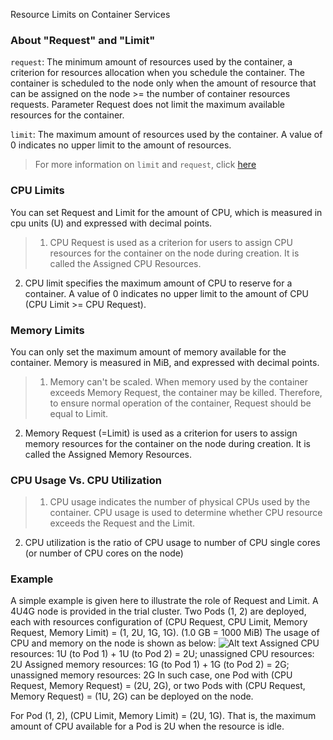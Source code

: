 Resource Limits on Container Services
### About "Request" and "Limit"

``request``: The minimum amount of resources used by the container, a criterion for resources allocation when you schedule the container. The container is scheduled to the node only when the amount of resource that can be assigned on the node >= the number of container resources requests. Parameter Request does not limit the maximum available resources for the container.

``limit``: The maximum amount of resources used by the container. A value of 0 indicates no upper limit to the amount of resources.

> For more information on ``limit`` and ``request``, click [here](https://kubernetes.io/docs/concepts/configuration/manage-compute-resources-container/)

### CPU Limits
You can set Request and Limit for the amount of CPU, which is measured in cpu units (U) and expressed with decimal points.
> 1. CPU Request is used as a criterion for users to assign CPU resources for the container on the node during creation. It is called the Assigned CPU Resources.
2. CPU limit specifies the maximum amount of CPU to reserve for a container. A value of 0 indicates no upper limit to the amount of CPU (CPU Limit >= CPU Request).

### Memory Limits
You can only set the maximum amount of memory available for the container. Memory is measured in MiB, and expressed with decimal points.
> 1. Memory can't be scaled. When memory used by the container exceeds Memory Request, the container may be killed. Therefore, to ensure normal operation of the container, Request should be equal to Limit.
 2. Memory Request (=Limit) is used as a criterion for users to assign memory resources for the container on the node during creation. It is called the Assigned Memory Resources.
 
### CPU Usage Vs. CPU Utilization
> 1. CPU usage indicates the number of physical CPUs used by the container. CPU usage is used to determine whether CPU resource exceeds the Request and the Limit.
2. CPU utilization is the ratio of CPU usage to number of CPU single cores (or number of CPU cores on the node)

### Example
A simple example is given here to illustrate the role of Request and Limit. A 4U4G node is provided in the trial cluster. Two Pods (1, 2) are deployed, each with resources configuration of (CPU Request, CPU Limit, Memory Request, Memory Limit) = (1, 2U, 1G, 1G).
(1.0 GB = 1000 MiB)
The usage of CPU and memory on the node is shown as below:
![Alt text](https://mc.qcloudimg.com/static/img/b021e644c31ddcacf13930a412c51e5a/image.png)
Assigned CPU resources: 1U (to Pod 1) + 1U (to Pod 2) = 2U; unassigned CPU resources: 2U
Assigned memory resources: 1G (to Pod 1) + 1G (to Pod 2) = 2G; unassigned memory resources: 2G
In such case, one Pod with (CPU Request, Memory Request) = (2U, 2G), or two Pods with (CPU Request, Memory Request) = (1U, 2G) can be deployed on the node.

For Pod (1, 2), (CPU Limit, Memory Limit) = (2U, 1G). That is, the maximum amount of CPU available for a Pod is 2U when the resource is idle.
